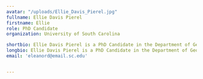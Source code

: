 ```yaml
---
avatar: "/uploads/Ellie_Davis_Pierel.jpg"
fullname: Ellie Davis Pierel
firstname: Ellie
role: PhD Candidate
organization: University of South Carolina

shortbio: Ellie Davis Pierel is a PhD Candidate in the Department of Geography at the University of South Carolina where she studies the impact of complex hazard events, such as COVID-19 and natural hazards, on small and medium-sized businesses.
longbio: Ellie Davis Pierel is a PhD Candidate in the Department of Geography at the University of South Carolina where she studies the impact of complex hazard events, such as COVID-19 and natural hazards, on small and medium-sized businesses.
email: 'eleanord@email.sc.edu'


---
```

